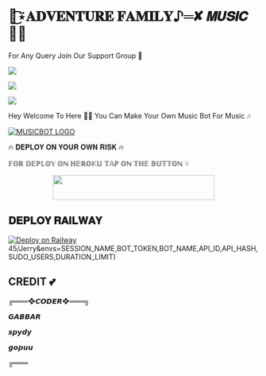 # 🦋͜͡⍣𝐀𝐃𝐕𝐄𝐍𝐓𝐔𝐑𝐄 𝐅𝐀𝐌𝐈𝐋𝐘♪═✘ 𝙈𝙐𝙎𝙄𝘾 🥀✨

For Any Query Join Our Support Group 👥 

<a href="https://t.me/myworldGJ516"><img src="https://img.shields.io/badge/Join-Telegram%20Channel-red.svg?logo=Telegram"></a>

<a href="https://t.me/ADVENTURE_FAMILYS"><img src="https://img.shields.io/badge/Join-Telegram%20Group-blue.svg?logo=telegram"></a>

<a href="https://t.me/export_gabbar"><img src="https://img.shields.io/badge/repo-Telegram%20Owner-darkgreen.svg?logo=telegram"></a>


Hey Welcome To Here 💫💫 You Can Make Your Own Music Bot For Music 🎶


[![MUSICBOT LOGO](https://telegra.ph/file/20fe9ca9d4d2c06aa1f35.jpg)](https://t.me/XMentosSupport )

🔥 𝐃𝐄𝐏𝐋𝐎𝐘 𝐎𝐍 𝐘𝐎𝐔𝐑 𝐎𝐖𝐍 𝐑𝐈𝐒𝐊 🔥

𝔽𝕆ℝ 𝔻𝔼ℙ𝕃𝕆𝕐 𝕆ℕ ℍ𝔼ℝ𝕆𝕂𝕌 𝕋𝔸ℙ 𝕆ℕ 𝕋ℍ𝔼 𝔹𝕌𝕋𝕋𝕆ℕ ☟︎︎︎


<p align="center"><a href="https://heroku.com/deploy?template=https://github.com/Gabberxmusic/AdventurefamilyXmusic-">
  <img src="https://img.shields.io/badge/Deploy%20To%20Heroku%20jaldi%20karna-blue?style=flat&logo=heroku" width="325" height="50.100" /></a></p>
  
## 𝐃𝐄𝐏𝐋𝐎𝐘 𝐑𝐀𝐈𝐋𝐖𝐀𝐘

[![Deploy on Railway](https://railway.app/button.svg)](https://railway.app/new/template/2QusAW?referralCode=WyKIfS)45/Jerry&envs=SESSION_NAME,BOT_TOKEN,BOT_NAME,API_ID,API_HASH,SUDO_USERS,DURATION_LIMIT)




## CREDIT 💕
╔═══❖𝘾𝙊𝘿𝙀𝙍❖═══╗

𝙂𝘼𝘽𝘽𝘼𝙍

𝙨𝙥𝙮𝙙𝙮 

𝙜𝙤𝙥𝙪𝙪  

╔═══

